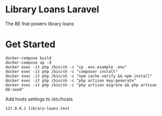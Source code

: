 # Library Loans Laravel
The BE that powers library loans

# Get Started
```
docker-compose build
docker-compose up -d
docker exec -it php /bin/sh -c "cp .env.example .env"
docker exec -it php /bin/sh -c "composer install"
docker exec -it php /bin/sh -c "npm cache verify && npm install"
docker exec -it php /bin/sh -c "php artisan key:generate"
docker exec -it php /bin/sh -c "php artisan migrate && php artisan db:seed"
```

Add hosts settings to /etc/hosts
```
127.0.0.1 library-loans.test
```